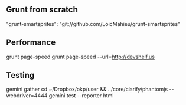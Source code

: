 ## Grunt from scratch
"grunt-smartsprites": "git://github.com/LoicMahieu/grunt-smartsprites"

## Performance

grunt page-speed
grunt page-speed --url=http://devshelf.us

## Testing
gemini gather
cd ~/Dropbox/okp/user && ../core/clarify/phantomjs --webdriver=4444
gemini test --reporter html